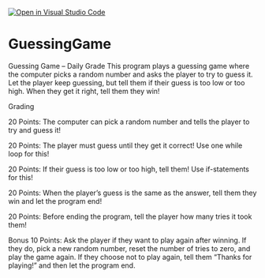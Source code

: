 [![Open in Visual Studio Code](https://classroom.github.com/assets/open-in-vscode-718a45dd9cf7e7f842a935f5ebbe5719a5e09af4491e668f4dbf3b35d5cca122.svg)](https://classroom.github.com/online_ide?assignment_repo_id=11523103&assignment_repo_type=AssignmentRepo)
# GuessingGame
Guessing Game – Daily Grade
This program plays a guessing game where the computer picks a random number and asks the player to try to guess it. Let the player keep guessing, but tell them if their guess is too low or too high. When they get it right, tell them they win!

Grading

20 Points: The computer can pick a random number and tells the player to try and guess it!

20 Points: The player must guess until they get it correct!
Use one while loop for this!

20 Points: If their guess is too low or too high, tell them!
Use if-statements for this!

20 Points: When the player’s guess is the same as the answer, tell them they win and let the program end!

20 Points: Before ending the program, tell the player how many tries it took them!

Bonus 10 Points: Ask the player if they want to play again after winning. If they do, pick a new random number, reset the number of tries to zero, and play the game again. 
If they choose not to play again, tell them “Thanks for playing!” and then let the program end.

